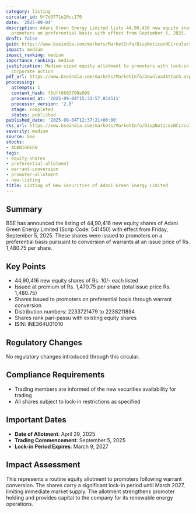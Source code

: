 ```yaml
---
category: listing
circular_id: 9f7d9771e20cc170
date: '2025-09-04'
description: Adani Green Energy Limited lists 44,90,416 new equity shares issued to
  promoters on preferential basis with effect from September 5, 2025.
draft: false
guid: https://www.bseindia.com/markets/MarketInfo/DispNoticesNCirculars.aspx?Noticeid={8EA4BA5E-794B-4D00-9DA8-C221E5B88580}&noticeno=20250904-43&dt=09/04/2025&icount=43&totcount=62&flag=0
impact: medium
impact_ranking: medium
importance_ranking: medium
justification: Medium-sized equity allotment to promoters with lock-in period, routine
  corporate action
pdf_url: https://www.bseindia.com/markets/MarketInfo/DownloadAttach.aspx?id=20250904-43&attachedId=
processing:
  attempts: 1
  content_hash: f5dff8693708e999
  processed_at: '2025-09-04T15:32:57.854511'
  processor_version: '2.0'
  stage: completed
  status: published
published_date: '2025-09-04T12:37:21+00:00'
rss_url: https://www.bseindia.com/markets/MarketInfo/DispNoticesNCirculars.aspx?Noticeid={8EA4BA5E-794B-4D00-9DA8-C221E5B88580}&noticeno=20250904-43&dt=09/04/2025&icount=43&totcount=62&flag=0
severity: medium
source: bse
stocks:
- ADANIGREEN
tags:
- equity-shares
- preferential-allotment
- warrant-conversion
- promoter-allotment
- new-listing
title: Listing of New Securities of Adani Green Energy Limited
---
```


## Summary

BSE has announced the listing of 44,90,416 new equity shares of Adani Green Energy Limited (Scrip Code: 541450) with effect from Friday, September 5, 2025. These shares were issued to promoters on a preferential basis pursuant to conversion of warrants at an issue price of Rs. 1,480.75 per share.

## Key Points

- 44,90,416 new equity shares of Rs. 10/- each listed
- Issued at premium of Rs. 1,470.75 per share (total issue price Rs. 1,480.75)
- Shares issued to promoters on preferential basis through warrant conversion
- Distribution numbers: 2233721479 to 2238211894
- Shares rank pari-passu with existing equity shares
- ISIN: INE364U01010

## Regulatory Changes

No regulatory changes introduced through this circular.

## Compliance Requirements

- Trading members are informed of the new securities availability for trading
- All shares subject to lock-in restrictions as specified

## Important Dates

- **Date of Allotment**: April 29, 2025
- **Trading Commencement**: September 5, 2025
- **Lock-in Period Expires**: March 9, 2027

## Impact Assessment

This represents a routine equity allotment to promoters following warrant conversion. The shares carry a significant lock-in period until March 2027, limiting immediate market supply. The allotment strengthens promoter holding and provides capital to the company for its renewable energy operations.